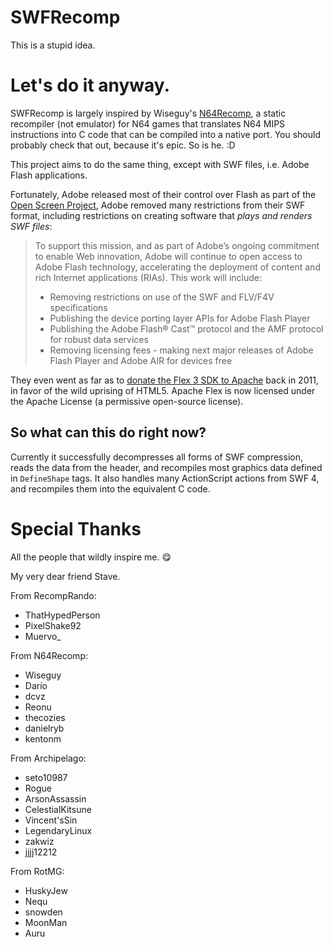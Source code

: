 # SWFRecomp

This is a stupid idea.

# Let's do it anyway.

SWFRecomp is largely inspired by Wiseguy's [N64Recomp](https://github.com/N64Recomp/N64Recomp), a static recompiler (not emulator) for N64 games that translates N64 MIPS instructions into C code that can be compiled into a native port. You should probably check that out, because it's epic. So is he. :D

This project aims to do the same thing, except with SWF files, i.e. Adobe Flash applications.

Fortunately, Adobe released most of their control over Flash as part of the [Open Screen Project](https://web.archive.org/web/20080506095459/http://www.adobe.com/aboutadobe/pressroom/pressreleases/200804/050108AdobeOSP.html), Adobe removed many restrictions from their SWF format, including restrictions on creating software that _plays and renders SWF files_:

> To support this mission, and as part of Adobe’s ongoing commitment to enable Web innovation, Adobe will continue to open access to Adobe Flash technology, accelerating the deployment of content and rich Internet applications (RIAs). This work will include:
> 
> - Removing restrictions on use of the SWF and FLV/F4V specifications
> - Publishing the device porting layer APIs for Adobe Flash Player
> - Publishing the Adobe Flash® Cast™ protocol and the AMF protocol for robust data services
> - Removing licensing fees - making next major releases of Adobe Flash Player and Adobe AIR for devices free

They even went as far as to [donate the Flex 3 SDK to Apache](https://www.pcworld.com/article/478324/adobe_donates_flex_to_apache-2.html) back in 2011, in favor of the wild uprising of HTML5. Apache Flex is now licensed under the Apache License (a permissive open-source license).

## So what can this do right now?

Currently it successfully decompresses all forms of SWF compression, reads the data from the header, and recompiles most graphics data defined in `DefineShape` tags. It also handles many ActionScript actions from SWF 4, and recompiles them into the equivalent C code.

# Special Thanks

All the people that wildly inspire me. 😋

My very dear friend Stave.

From RecompRando:
- ThatHypedPerson
- PixelShake92
- Muervo_

From N64Recomp:

- Wiseguy
- Darío
- dcvz
- Reonu
- thecozies
- danielryb
- kentonm

From Archipelago:

- seto10987
- Rogue
- ArsonAssassin
- CelestialKitsune
- Vincent'sSin
- LegendaryLinux
- zakwiz
- jjjj12212

From RotMG:

- HuskyJew
- Nequ
- snowden
- MoonMan
- Auru
